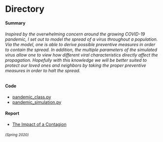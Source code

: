 # Directory

#### Summary
###### Inspired by the overwhelming concern around the growing COVID-19 pandemic, I set out to model the spread of a virus throughout a population. Via the model, one is able to derive possible preventive measures in order to contain the spread. In addition, the multiple parameters of the simulated virus allow one to view how different viral characteristics directly affect the propagation. Hopefully with this knowledge we will be better suited to protect our loved ones and neighbors by taking the proper preventive measures in order to halt the spread.

#### Code
- [pandemic_class.py](https://github.com/brownlk99/Research-and-Projects/blob/main/The%20Impact%20of%20a%20Contagion/pandemic_class.py)
- [pandemic_simulation.py](https://github.com/brownlk99/Research-and-Projects/blob/main/The%20Impact%20of%20a%20Contagion/pandemic_sim.py)

#### Report
- [The Impact of a Contagion](https://github.com/brownlk99/Research-and-Projects/blob/main/The%20Impact%20of%20a%20Contagion/COGS%20320%20Pandemic%20Simulation%20(1).pdf)


###### <sub> *(Spring 2020)* </sub>

